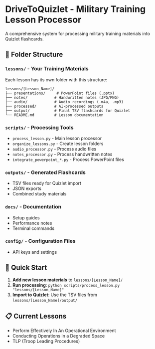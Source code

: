 # DriveToQuizlet - Military Training Lesson Processor

A comprehensive system for processing military training materials into Quizlet flashcards.

## 📁 Folder Structure

### `lessons/` - Your Training Materials
Each lesson has its own folder with this structure:
```
lessons/[Lesson_Name]/
├── presentations/     # PowerPoint files (.pptx)
├── notes/            # Handwritten notes (JPG/PNG)
├── audio/            # Audio recordings (.m4a, .mp3)
├── processed/        # AI-processed outputs
├── output/           # Final TSV flashcards for Quizlet
└── README.md         # Lesson documentation
```

### `scripts/` - Processing Tools
- `process_lesson.py` - Main lesson processor
- `organize_lessons.py` - Create lesson folders
- `audio_processor.py` - Process audio files
- `notes_processor.py` - Process handwritten notes
- `integrate_powerpoint_*.py` - Process PowerPoint files

### `outputs/` - Generated Flashcards
- TSV files ready for Quizlet import
- JSON exports
- Combined study materials

### `docs/` - Documentation
- Setup guides
- Performance notes
- Terminal commands

### `config/` - Configuration Files
- API keys and settings

## 🚀 Quick Start

1. **Add new lesson materials** to `lessons/[Lesson_Name]/`
2. **Run processing**: `python scripts/process_lesson.py "lessons/[Lesson_Name]"`
3. **Import to Quizlet**: Use the TSV files from `lessons/[Lesson_Name]/output/`

## 📋 Current Lessons
- Perform Effectively In An Operational Environment
- Conducting Operations in a Degraded Space  
- TLP (Troop Leading Procedures)

